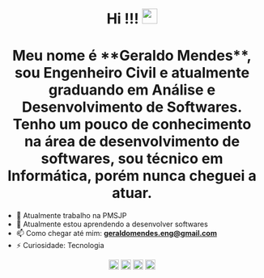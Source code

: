 <h1 align="center">Hi !!! <img src="https://raw.githubusercontent.com/kaueMarques/kaueMarques/master/hi.gif" width="30px"> </h1>

<h1 align="center">Meu nome é **Geraldo Mendes**, sou Engenheiro Civil e atualmente graduando em Análise e Desenvolvimento de Softwares. Tenho um pouco de conhecimento na área de desenvolvimento de softwares, sou técnico em Informática, porém nunca cheguei a atuar. </h1>

- 🔭 Atualmente trabalho na PMSJP
- 🌱 Atualmente estou aprendendo a desenvolver softwares
- 📫 Como chegar até mim: **geraldomendes.eng@gmail.com**
- ⚡ Curiosidade: Tecnologia


<p align="center">
<a href="https://www.instagram.com/geraldo.mendes/" target="blank"><img align="center" src="https://cdn.jsdelivr.net/npm/simple-icons@3.0.1/icons/instagram.svg" alt="geraldomendes" height="20" width="20" /></a>
<a href="https://twitter.com/mendesgeraldoo" target="blank"><img align="center" src="https://cdn.jsdelivr.net/npm/simple-icons@3.0.1/icons/twitter.svg" alt="geraldomendes" height="20" width="20" /></a>
<a href="https://www.linkedin.com/in/geraldomendes/" target="blank"><img align="center" src="https://cdn.jsdelivr.net/npm/simple-icons@3.0.1/icons/linkedin.svg" alt="geraldomendes" height="20" width="20" /></a>
<a href="https://codesandbox.io/u/Geraldo.mendes" target="blank"><img align="center" src="https://cdn.jsdelivr.net/npm/simple-icons@3.0.1/icons/codesandbox.svg" alt="geraldomendes" height="20" width="20" /></a>
</p>
